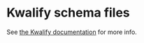 # Kwalify schema files

See [the Kwalify documentation](http://www.kuwata-lab.com/kwalify/) for more info.
